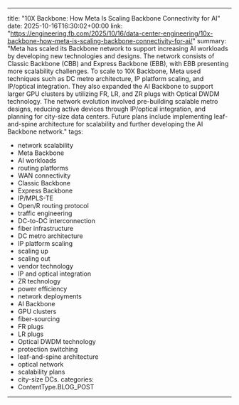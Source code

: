 
---
title: "10X Backbone: How Meta Is Scaling Backbone Connectivity for AI"
date: 2025-10-16T16:30:02+00:00
link: "https://engineering.fb.com/2025/10/16/data-center-engineering/10x-backbone-how-meta-is-scaling-backbone-connectivity-for-ai/"
summary: "Meta has scaled its Backbone network to support increasing AI workloads by developing new technologies and designs. The network consists of Classic Backbone (CBB) and Express Backbone (EBB), with EBB presenting more scalability challenges. To scale to 10X Backbone, Meta used techniques such as DC metro architecture, IP platform scaling, and IP/optical integration. They also expanded the AI Backbone to support larger GPU clusters by utilizing FR, LR, and ZR plugs with Optical DWDM technology. The network evolution involved pre-building scalable metro designs, reducing active devices through IP/optical integration, and planning for city-size data centers. Future plans include implementing leaf-and-spine architecture for scalability and further developing the AI Backbone network."
tags:
  - network scalability
  - Meta Backbone
  - AI workloads
  - routing platforms
  - WAN connectivity
  - Classic Backbone
  - Express Backbone
  - IP/MPLS-TE
  - Open/R routing protocol
  - traffic engineering
  - DC-to-DC interconnection
  - fiber infrastructure
  - DC metro architecture
  - IP platform scaling
  - scaling up
  - scaling out
  - vendor technology
  - IP and optical integration
  - ZR technology
  - power efficiency
  - network deployments
  - AI Backbone
  - GPU clusters
  - fiber-sourcing
  - FR plugs
  - LR plugs
  - Optical DWDM technology
  - protection switching
  - leaf-and-spine architecture
  - optical network
  - scalability plans
  - city-size DCs.
categories:
  - ContentType.BLOG_POST
---

